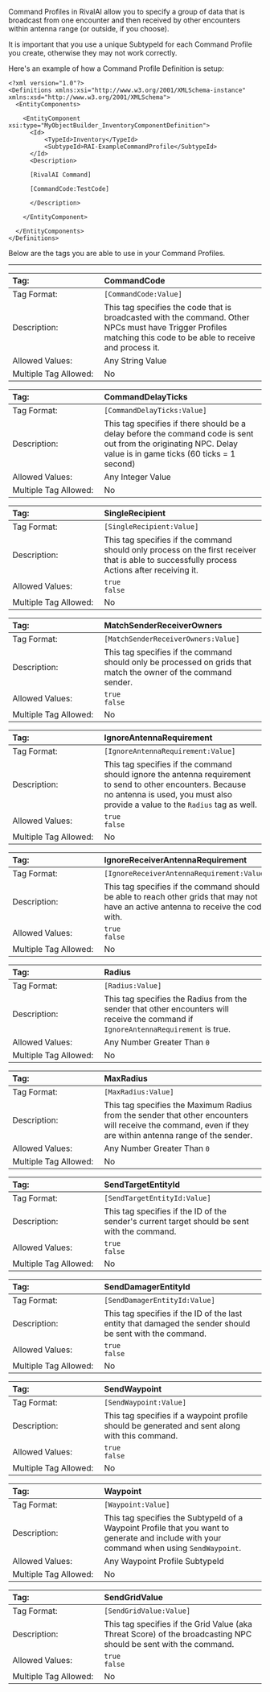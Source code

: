 Command Profiles in RivalAI allow you to specify a group of data that is broadcast from one encounter and then received by other encounters within antenna range (or outside, if you choose).

It is important that you use a unique SubtypeId for each Command Profile you create, otherwise they may not work correctly.

Here's an example of how a Command Profile Definition is setup:  

```
<?xml version="1.0"?>
<Definitions xmlns:xsi="http://www.w3.org/2001/XMLSchema-instance" xmlns:xsd="http://www.w3.org/2001/XMLSchema">
  <EntityComponents>

    <EntityComponent xsi:type="MyObjectBuilder_InventoryComponentDefinition">
      <Id>
          <TypeId>Inventory</TypeId>
          <SubtypeId>RAI-ExampleCommandProfile</SubtypeId>
      </Id>
      <Description>

      [RivalAI Command]
      
      [CommandCode:TestCode]
      
      </Description>
      
    </EntityComponent>

  </EntityComponents>
</Definitions>
```

Below are the tags you are able to use in your Command Profiles.

***

<!--CommandCode-->
|Tag:&nbsp;&nbsp;&nbsp;&nbsp;&nbsp;&nbsp;&nbsp;&nbsp;&nbsp;&nbsp;&nbsp;&nbsp;&nbsp;&nbsp;&nbsp;&nbsp;&nbsp;&nbsp;&nbsp;&nbsp;&nbsp;&nbsp;&nbsp;&nbsp;&nbsp;&nbsp;&nbsp;&nbsp;&nbsp;&nbsp;&nbsp;|CommandCode|
|:----|:----|
|Tag Format:|`[CommandCode:Value]`|
|Description:|This tag specifies the code that is broadcasted with the command. Other NPCs must have Trigger Profiles matching this code to be able to receive and process it.|
|Allowed Values:|Any String Value|
|Multiple Tag Allowed:|No|


<!--CommandDelayTicks-->
|Tag:&nbsp;&nbsp;&nbsp;&nbsp;&nbsp;&nbsp;&nbsp;&nbsp;&nbsp;&nbsp;&nbsp;&nbsp;&nbsp;&nbsp;&nbsp;&nbsp;&nbsp;&nbsp;&nbsp;&nbsp;&nbsp;&nbsp;&nbsp;&nbsp;&nbsp;&nbsp;&nbsp;&nbsp;&nbsp;&nbsp;&nbsp;|CommandDelayTicks|
|:----|:----|
|Tag Format:|`[CommandDelayTicks:Value]`|
|Description:|This tag specifies if there should be a delay before the command code is sent out from the originating NPC. Delay value is in game ticks (60 ticks = 1 second)|
|Allowed Values:|Any Integer Value|
|Multiple Tag Allowed:|No|

<!--SingleRecipient-->
|Tag:&nbsp;&nbsp;&nbsp;&nbsp;&nbsp;&nbsp;&nbsp;&nbsp;&nbsp;&nbsp;&nbsp;&nbsp;&nbsp;&nbsp;&nbsp;&nbsp;&nbsp;&nbsp;&nbsp;&nbsp;&nbsp;&nbsp;&nbsp;&nbsp;&nbsp;&nbsp;&nbsp;&nbsp;&nbsp;&nbsp;&nbsp;|SingleRecipient|
|:----|:----|
|Tag Format:|`[SingleRecipient:Value]`|
|Description:|This tag specifies if the command should only process on the first receiver that is able to successfully process Actions after receiving it.|
|Allowed Values:|`true`<br>`false`|
|Multiple Tag Allowed:|No|

<!--MatchSenderReceiverOwners-->
|Tag:&nbsp;&nbsp;&nbsp;&nbsp;&nbsp;&nbsp;&nbsp;&nbsp;&nbsp;&nbsp;&nbsp;&nbsp;&nbsp;&nbsp;&nbsp;&nbsp;&nbsp;&nbsp;&nbsp;&nbsp;&nbsp;&nbsp;&nbsp;&nbsp;&nbsp;&nbsp;&nbsp;&nbsp;&nbsp;&nbsp;&nbsp;|MatchSenderReceiverOwners|
|:----|:----|
|Tag Format:|`[MatchSenderReceiverOwners:Value]`|
|Description:|This tag specifies if the command should only be processed on grids that match the owner of the command sender.|
|Allowed Values:|`true`<br>`false`|
|Multiple Tag Allowed:|No|

<!--IgnoreAntennaRequirement-->
|Tag:&nbsp;&nbsp;&nbsp;&nbsp;&nbsp;&nbsp;&nbsp;&nbsp;&nbsp;&nbsp;&nbsp;&nbsp;&nbsp;&nbsp;&nbsp;&nbsp;&nbsp;&nbsp;&nbsp;&nbsp;&nbsp;&nbsp;&nbsp;&nbsp;&nbsp;&nbsp;&nbsp;&nbsp;&nbsp;&nbsp;&nbsp;|IgnoreAntennaRequirement|
|:----|:----|
|Tag Format:|`[IgnoreAntennaRequirement:Value]`|
|Description:|This tag specifies if the command should ignore the antenna requirement to send to other encounters. Because no antenna is used, you must also provide a value to the `Radius` tag as well.|
|Allowed Values:|`true`<br>`false`|
|Multiple Tag Allowed:|No|

<!--IgnoreReceiverAntennaRequirement-->
|Tag:&nbsp;&nbsp;&nbsp;&nbsp;&nbsp;&nbsp;&nbsp;&nbsp;&nbsp;&nbsp;&nbsp;&nbsp;&nbsp;&nbsp;&nbsp;&nbsp;&nbsp;&nbsp;&nbsp;&nbsp;&nbsp;&nbsp;&nbsp;&nbsp;&nbsp;&nbsp;&nbsp;&nbsp;&nbsp;&nbsp;&nbsp;|IgnoreReceiverAntennaRequirement|
|:----|:----|
|Tag Format:|`[IgnoreReceiverAntennaRequirement:Value]`|
|Description:|This tag specifies if the command should be able to reach other grids that may not have an active antenna to receive the code with.|
|Allowed Values:|`true`<br>`false`|
|Multiple Tag Allowed:|No|

<!--Radius-->
|Tag:&nbsp;&nbsp;&nbsp;&nbsp;&nbsp;&nbsp;&nbsp;&nbsp;&nbsp;&nbsp;&nbsp;&nbsp;&nbsp;&nbsp;&nbsp;&nbsp;&nbsp;&nbsp;&nbsp;&nbsp;&nbsp;&nbsp;&nbsp;&nbsp;&nbsp;&nbsp;&nbsp;&nbsp;&nbsp;&nbsp;&nbsp;|Radius|
|:----|:----|
|Tag Format:|`[Radius:Value]`|
|Description:|This tag specifies the Radius from the sender that other encounters will receive the command if `IgnoreAntennaRequirement` is true.|
|Allowed Values:|Any Number Greater Than `0`|
|Multiple Tag Allowed:|No|

<!--MaxRadius-->
|Tag:&nbsp;&nbsp;&nbsp;&nbsp;&nbsp;&nbsp;&nbsp;&nbsp;&nbsp;&nbsp;&nbsp;&nbsp;&nbsp;&nbsp;&nbsp;&nbsp;&nbsp;&nbsp;&nbsp;&nbsp;&nbsp;&nbsp;&nbsp;&nbsp;&nbsp;&nbsp;&nbsp;&nbsp;&nbsp;&nbsp;&nbsp;|MaxRadius|
|:----|:----|
|Tag Format:|`[MaxRadius:Value]`|
|Description:|This tag specifies the Maximum Radius from the sender that other encounters will receive the command, even if they are within antenna range of the sender.|
|Allowed Values:|Any Number Greater Than `0`|
|Multiple Tag Allowed:|No|

<!--SendTargetEntityId-->
|Tag:&nbsp;&nbsp;&nbsp;&nbsp;&nbsp;&nbsp;&nbsp;&nbsp;&nbsp;&nbsp;&nbsp;&nbsp;&nbsp;&nbsp;&nbsp;&nbsp;&nbsp;&nbsp;&nbsp;&nbsp;&nbsp;&nbsp;&nbsp;&nbsp;&nbsp;&nbsp;&nbsp;&nbsp;&nbsp;&nbsp;&nbsp;|SendTargetEntityId|
|:----|:----|
|Tag Format:|`[SendTargetEntityId:Value]`|
|Description:|This tag specifies if the ID of the sender's current target should be sent with the command.|
|Allowed Values:|`true`<br>`false`|
|Multiple Tag Allowed:|No|

<!--SendDamagerEntityId-->
|Tag:&nbsp;&nbsp;&nbsp;&nbsp;&nbsp;&nbsp;&nbsp;&nbsp;&nbsp;&nbsp;&nbsp;&nbsp;&nbsp;&nbsp;&nbsp;&nbsp;&nbsp;&nbsp;&nbsp;&nbsp;&nbsp;&nbsp;&nbsp;&nbsp;&nbsp;&nbsp;&nbsp;&nbsp;&nbsp;&nbsp;&nbsp;|SendDamagerEntityId|
|:----|:----|
|Tag Format:|`[SendDamagerEntityId:Value]`|
|Description:|This tag specifies if the ID of the last entity that damaged the sender should be sent with the command.|
|Allowed Values:|`true`<br>`false`|
|Multiple Tag Allowed:|No|

<!--SendWaypoint-->
|Tag:&nbsp;&nbsp;&nbsp;&nbsp;&nbsp;&nbsp;&nbsp;&nbsp;&nbsp;&nbsp;&nbsp;&nbsp;&nbsp;&nbsp;&nbsp;&nbsp;&nbsp;&nbsp;&nbsp;&nbsp;&nbsp;&nbsp;&nbsp;&nbsp;&nbsp;&nbsp;&nbsp;&nbsp;&nbsp;&nbsp;&nbsp;|SendWaypoint|
|:----|:----|
|Tag Format:|`[SendWaypoint:Value]`|
|Description:|This tag specifies if a waypoint profile should be generated and sent along with this command.|
|Allowed Values:|`true`<br>`false`|
|Multiple Tag Allowed:|No|

<!--Waypoint-->
|Tag:&nbsp;&nbsp;&nbsp;&nbsp;&nbsp;&nbsp;&nbsp;&nbsp;&nbsp;&nbsp;&nbsp;&nbsp;&nbsp;&nbsp;&nbsp;&nbsp;&nbsp;&nbsp;&nbsp;&nbsp;&nbsp;&nbsp;&nbsp;&nbsp;&nbsp;&nbsp;&nbsp;&nbsp;&nbsp;&nbsp;&nbsp;|Waypoint|
|:----|:----|
|Tag Format:|`[Waypoint:Value]`|
|Description:|This tag specifies the SubtypeId of a Waypoint Profile that you want to generate and include with your command when using `SendWaypoint`.|
|Allowed Values:|Any Waypoint Profile SubtypeId|
|Multiple Tag Allowed:|No|

<!--SendGridValue-->
|Tag:&nbsp;&nbsp;&nbsp;&nbsp;&nbsp;&nbsp;&nbsp;&nbsp;&nbsp;&nbsp;&nbsp;&nbsp;&nbsp;&nbsp;&nbsp;&nbsp;&nbsp;&nbsp;&nbsp;&nbsp;&nbsp;&nbsp;&nbsp;&nbsp;&nbsp;&nbsp;&nbsp;&nbsp;&nbsp;&nbsp;&nbsp;|SendGridValue|
|:----|:----|
|Tag Format:|`[SendGridValue:Value]`|
|Description:|This tag specifies if the Grid Value (aka Threat Score) of the broadcasting NPC should be sent with the command.|
|Allowed Values:|`true`<br>`false`|
|Multiple Tag Allowed:|No|
